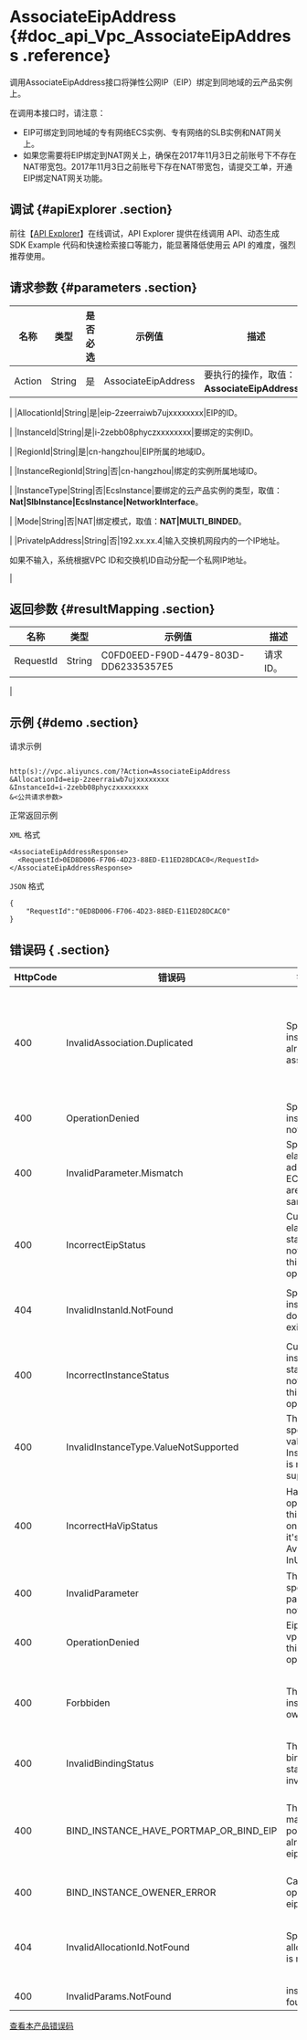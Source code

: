 # AssociateEipAddress {#doc_api_Vpc_AssociateEipAddress .reference}

调用AssociateEipAddress接口将弹性公网IP（EIP）绑定到同地域的云产品实例上。

在调用本接口时，请注意：

-   EIP可绑定到同地域的专有网络ECS实例、专有网络的SLB实例和NAT网关上。
-   如果您需要将EIP绑定到NAT网关上，确保在2017年11月3日之前账号下不存在NAT带宽包。2017年11月3日之前账号下存在NAT带宽包，请提交工单，开通EIP绑定NAT网关功能。

## 调试 {#apiExplorer .section}

前往【[API Explorer](https://api.aliyun.com/#product=Vpc&api=AssociateEipAddress)】在线调试，API Explorer 提供在线调用 API、动态生成 SDK Example 代码和快速检索接口等能力，能显著降低使用云 API 的难度，强烈推荐使用。

## 请求参数 {#parameters .section}

|名称|类型|是否必选|示例值|描述|
|--|--|----|---|--|
|Action|String|是|AssociateEipAddress|要执行的操作，取值：**AssociateEipAddress**。

 |
|AllocationId|String|是|eip-2zeerraiwb7ujxxxxxxxx|EIP的ID。

 |
|InstanceId|String|是|i-2zebb08phyczxxxxxxxx|要绑定的实例ID。

 |
|RegionId|String|是|cn-hangzhou|EIP所属的地域ID。

 |
|InstanceRegionId|String|否|cn-hangzhou|绑定的实例所属地域ID。

 |
|InstanceType|String|否|EcsInstance|要绑定的云产品实例的类型，取值：**Nat|SlbInstance|EcsInstance|NetworkInterface**。

 |
|Mode|String|否|NAT|绑定模式，取值：**NAT|MULTI\_BINDED**。

 |
|PrivateIpAddress|String|否|192.xx.xx.4|输入交换机网段内的一个IP地址。

 如果不输入，系统根据VPC ID和交换机ID自动分配一个私网IP地址。

 |

## 返回参数 {#resultMapping .section}

|名称|类型|示例值|描述|
|--|--|---|--|
|RequestId|String|C0FD0EED-F90D-4479-803D-DD62335357E5|请求ID。

 |

## 示例 {#demo .section}

请求示例

``` {#request_demo}

http(s)://vpc.aliyuncs.com/?Action=AssociateEipAddress
&AllocationId=eip-2zeerraiwb7ujxxxxxxxx
&InstanceId=i-2zebb08phyczxxxxxxxx
&<公共请求参数>

```

正常返回示例

`XML` 格式

``` {#xml_return_success_demo}
<AssociateEipAddressResponse>
  <RequestId>0ED8D006-F706-4D23-88ED-E11ED28DCAC0</RequestId>
</AssociateEipAddressResponse>

```

`JSON` 格式

``` {#json_return_success_demo}
{
	"RequestId":"0ED8D006-F706-4D23-88ED-E11ED28DCAC0"
}
```

## 错误码 { .section}

|HttpCode|错误码|错误信息|描述|
|--------|---|----|--|
|400|InvalidAssociation.Duplicated|Specified instance already is associated.|该实例已绑定 EIP 或 全球加速实例，不能再绑定，如需更换实例绑定的 EIP 或全球加速实例，请先解绑。|
|400|OperationDenied|Specified instance is not in VPC.|该实例在VPC中不存在。|
|400|InvalidParameter.Mismatch|Specified elastic IP address and ECS instance are not in the same region.|该EIP和ECS实例不在同一个地域内。|
|400|IncorrectEipStatus|Current elastic IP status does not support this operation|当前EIP的状态不支持该操作。|
|404|InvalidInstanId.NotFound|Specified instance does not exist.|指定的实例不存在，请您检查该实例是否正确。|
|400|IncorrectInstanceStatus|Current instance status does not support this operation.|当前实例的状态不支持该操作。|
|400|InvalidInstanceType.ValueNotSupported|The specified value of InstanceType is not supported.|参数InstanceType的值不合法。|
|400|IncorrectHaVipStatus|HaVip can be operated by this action only when it's status is Available or InUse.|只有当HAVIP的状态是Available或InUse时，才可以执行该操作。|
|400|InvalidParameter|The specified parameter is not valid.|该参数值不合法。|
|400|OperationDenied|Eip of default vpc not allow this operation|默认专有网络的EIP不支持该操作。|
|400|Forbbiden|The eip instance owener error|EIP 不属于当前调用者，请您检查该 EIP 是否可被您调用。|
|400|InvalidBindingStatus|The eip binding status invalid.|EIP绑定状态不正确。|
|400|BIND\_INSTANCE\_HAVE\_PORTMAP\_OR\_BIND\_EIP|The instance may have portMap or already bind eip.|ECS 实例已经存在端口转发规则，请删除相应的端口转发规则再进行操作。|
|400|BIND\_INSTANCE\_OWENER\_ERROR|Cannot operate the eip.|不能操作这个EIP。|
|404|InvalidAllocationId.NotFound|Specified allocation ID is not found|指定的公网 IP 不存在，请您检查您填写的参数是否正确。|
|400|InvalidParams.NotFound|instance not found|实例不存在。|

[查看本产品错误码](https://error-center.aliyun.com/status/product/Vpc)

